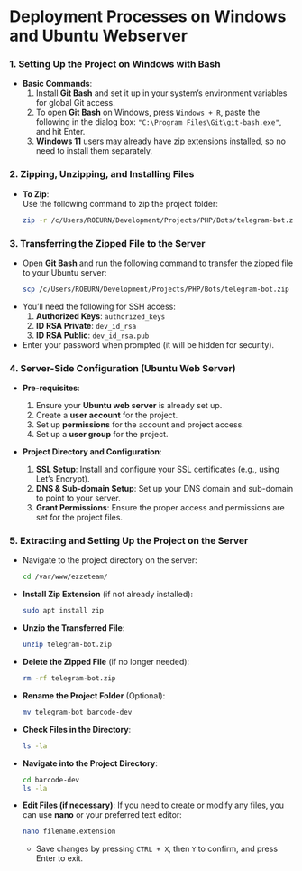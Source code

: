 # Deployment Processes on Windows and Ubuntu Webserver

### 1. **Setting Up the Project on Windows with Bash**

- **Basic Commands**:
  1. Install **Git Bash** and set it up in your system’s environment variables for global Git access.
  2. To open **Git Bash** on Windows, press `Windows + R`, paste the following in the dialog box: `"C:\Program Files\Git\git-bash.exe"`, and hit Enter.
  3. **Windows 11** users may already have zip extensions installed, so no need to install them separately.

### 2. **Zipping, Unzipping, and Installing Files**

- **To Zip**:  
  Use the following command to zip the project folder:
  ```bash
  zip -r /c/Users/ROEURN/Development/Projects/PHP/Bots/telegram-bot.zip /c/Users/ROEURN/Development/Projects/PHP/Bots/telegram-bot
  ```

### 3. **Transferring the Zipped File to the Server**

- Open **Git Bash** and run the following command to transfer the zipped file to your Ubuntu server:
  ```bash
  scp /c/Users/ROEURN/Development/Projects/PHP/Bots/telegram-bot.zip root@178.128.17.107:/var/www/ezzeteam
  ```
- You’ll need the following for SSH access:
  1. **Authorized Keys**: `authorized_keys`
  2. **ID RSA Private**: `dev_id_rsa`
  3. **ID RSA Public**: `dev_id_rsa.pub`
- Enter your password when prompted (it will be hidden for security).

### 4. **Server-Side Configuration (Ubuntu Web Server)**

- **Pre-requisites**:
  1. Ensure your **Ubuntu web server** is already set up.
  2. Create a **user account** for the project.
  3. Set up **permissions** for the account and project access.
  4. Set up a **user group** for the project.
  
- **Project Directory and Configuration**:
  1. **SSL Setup**: Install and configure your SSL certificates (e.g., using Let’s Encrypt).
  2. **DNS & Sub-domain Setup**: Set up your DNS domain and sub-domain to point to your server.
  3. **Grant Permissions**: Ensure the proper access and permissions are set for the project files.

### 5. **Extracting and Setting Up the Project on the Server**

- Navigate to the project directory on the server:
  ```bash
  cd /var/www/ezzeteam/
  ```

- **Install Zip Extension** (if not already installed):
  ```bash
  sudo apt install zip
  ```

- **Unzip the Transferred File**:
  ```bash
  unzip telegram-bot.zip
  ```

- **Delete the Zipped File** (if no longer needed):
  ```bash
  rm -rf telegram-bot.zip
  ```

- **Rename the Project Folder** (Optional):
  ```bash
  mv telegram-bot barcode-dev
  ```

- **Check Files in the Directory**:
  ```bash
  ls -la
  ```

- **Navigate into the Project Directory**:
  ```bash
  cd barcode-dev
  ls -la
  ```

- **Edit Files (if necessary)**:
  If you need to create or modify any files, you can use **nano** or your preferred text editor:
  ```bash
  nano filename.extension
  ```
  - Save changes by pressing `CTRL + X`, then `Y` to confirm, and press Enter to exit.

